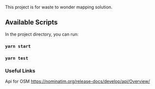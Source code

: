 This project is for waste to wonder mapping solution.

## Available Scripts

In the project directory, you can run:

### `yarn start`



### `yarn test`



### Useful Links

Api for OSM
https://nominatim.org/release-docs/develop/api/Overview/